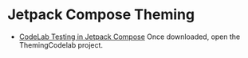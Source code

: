 # Jetpack Compose Theming
* [CodeLab Testing in Jetpack Compose](https://developer.android.com/codelabs/jetpack-compose-theming)
	Once downloaded, open the ThemingCodelab project.